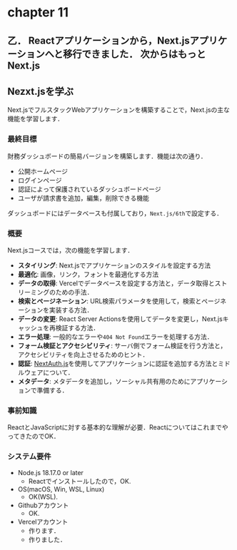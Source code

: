 # chapter 11
乙．
Reactアプリケーションから，Next.jsアプリケーションへと移行できました．
次からはもっとNext.js
---
## Nezxt.jsを学ぶ
Next.jsでフルスタックWebアプリケーションを構築することで，Next.jsの主な機能を学習します．
### 最終目標
財務ダッシュボードの簡易バージョンを構築します．機能は次の通り．
- 公開ホームページ
- ログインページ
- 認証によって保護されているダッシュボードページ
- ユーザが請求書を追加，編集，削除できる機能

ダッシュボードにはデータベースも付属しており，`Next.js/6th`で設定する．

### 概要
Next.jsコースでは，次の機能を学習します．
- **スタイリング**: Next.jsでアプリケーションのスタイルを設定する方法
- **最適化**: 画像，リンク，フォントを最適化する方法
- **データの取得**: Vercelでデータベースを設定する方法と，データ取得とストリーミングのための手法．
- **検索とページネーション**: URL検索パラメータを使用して，検索とページネーションを実装する方法．
- **データの変更**: React Server Actionsを使用してデータを変更し，Next.jsキャッシュを再検証する方法．
- **エラー処理**: 一般的なエラーや`404 Not Found`エラーを処理する方法．
- **フォーム検証とアクセシビリティ**: サーバ側でフォーム検証を行う方法と，アクセシビリティを向上させるためのヒント．
- **認証**: [NextAuth.js][auth]を使用してアプリケーションに認証を追加する方法とミドルウェアについて．
- **メタデータ**: メタデータを追加し，ソーシャル共有用のためにアプリケーションで準備する．

### 事前知識
ReactとJavaScriptに対する基本的な理解が必要．ReactについてはこれまでやってきたのでOK．

### システム要件
- Node.js 18.17.0 or later
  - Reactでインストールしたので，OK.
- OS(macOS, Win, WSL, Linux)
  - OK(WSL).
- Githubアカウント
  - OK.
- Vercelアカウント
  - 作ります．
  - 作りました．


[auth]: https://next-auth.js.org/